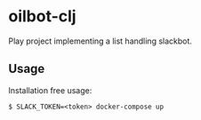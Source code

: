 # oilbot-clj

Play project implementing a list handling slackbot.

## Usage

Installation free usage:

    $ SLACK_TOKEN=<token> docker-compose up
